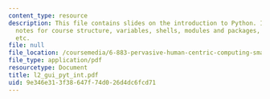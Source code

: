 ```yaml
---
content_type: resource
description: This file contains slides on the introduction to Python. It contains
  notes for course structure, variables, shells, modules and packages, exceptions
  etc.
file: null
file_location: /coursemedia/6-883-pervasive-human-centric-computing-sma-5508-spring-2006/9e346e313f38647f74d026d4dc6fcd71_l2_gui_pyt_int.pdf
file_type: application/pdf
resourcetype: Document
title: l2_gui_pyt_int.pdf
uid: 9e346e31-3f38-647f-74d0-26d4dc6fcd71
---
```

